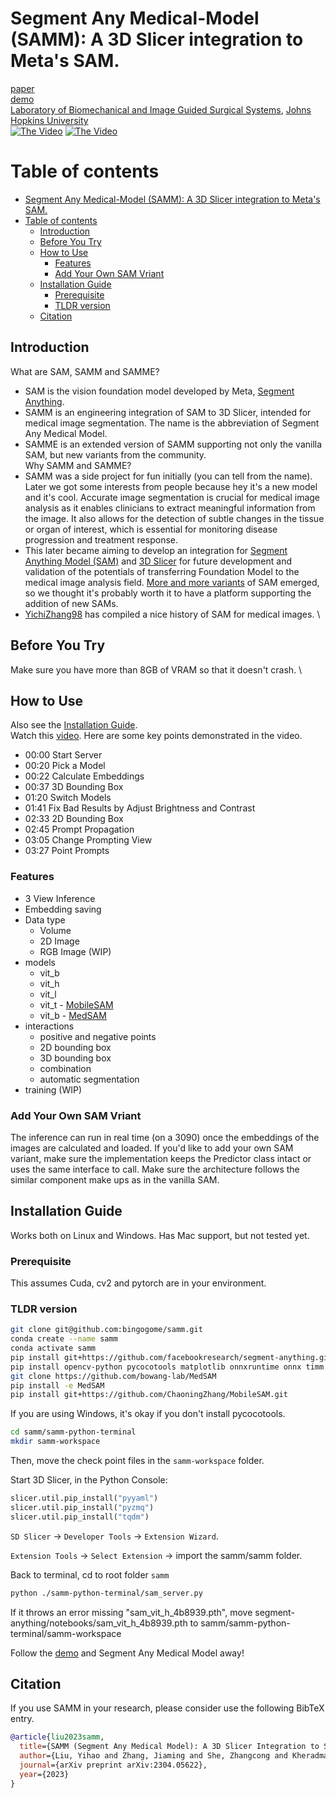 # Segment Any Medical-Model (SAMM): A 3D Slicer integration to Meta's SAM.

[paper](https://arxiv.org/abs/2304.05622)
\
[demo](https://www.youtube.com/watch?v=tZRG7JljEBU)
\
[Laboratory of Biomechanical and Image Guided Surgical Systems](https://bigss.lcsr.jhu.edu/), [Johns Hopkins University](https://www.jhu.edu/)
\
[![The Video](https://github.com/bingogome/samm/blob/main/thumbnail.png)](https://youtu.be/tZRG7JljEBU)
[![The Video](https://github.com/bingogome/samm/blob/main/thumbnail2.png)](https://youtu.be/tZRG7JljEBU)

# Table of contents
- [Segment Any Medical-Model (SAMM): A 3D Slicer integration to Meta's SAM.](#segment-any-medical-model-samm-a-3d-slicer-integration-to-metas-sam)
- [Table of contents](#table-of-contents)
  - [Introduction ](#introduction-)
  - [Before You Try ](#before-you-try-)
  - [How to Use ](#how-to-use-)
    - [Features ](#features-)
    - [Add Your Own SAM Vriant ](#add-your-own-sam-vriant-)
  - [Installation Guide ](#installation-guide-)
    - [Prerequisite ](#prerequisite-)
    - [TLDR version](#tldr-version)
  - [Citation ](#citation-)

## Introduction <a name="introduction"></a>
What are SAM, SAMM and SAMME?
* SAM is the vision foundation model developed by Meta, [Segment Anything](https://segment-anything.com).
* SAMM is an engineering integration of SAM to 3D Slicer, intended for medical image segmentation. The name is the abbreviation of Segment Any Medical Model.
* SAMME is an extended version of SAMM supporting not only the vanilla SAM, but new variants from the community.
\
Why SAMM and SAMME?
* SAMM was a side project for fun initially (you can tell from the name). Later we got some interests from people because hey it's a new model and it's cool. Accurate image segmentation is crucial for medical image analysis as it enables clinicians to extract meaningful information from the image. It also allows for the detection of subtle changes in the tissue or organ of interest, which is essential for monitoring disease progression and treatment response. 
* This later became aiming to develop an integration for [Segment Anything Model (SAM)](https://github.com/facebookresearch/segment-anything) and [3D Slicer](https://www.slicer.org/) for future development and validation of the potentials of transferring Foundation Model to the medical image analysis field. [More and more variants](https://github.com/YichiZhang98/SAM4MIS) of SAM emerged, so we thought it's probably worth it to have a platform supporting the addition of new SAMs.
* [YichiZhang98](https://github.com/YichiZhang98/SAM4MIS) has compiled a nice history of SAM for medical images.
\

## Before You Try <a name="before-you-try"></a>
Make sure you have more than 8GB of VRAM so that it doesn't crash. \

## How to Use <a name="how-to-use"></a>
Also see the [Installation Guide](#installation-guide). 
\
Watch this [video](https://www.youtube.com/watch?v=tZRG7JljEBU). Here are some key points demonstrated in the video.
* 00:00 Start Server
* 00:20 Pick a Model
* 00:22 Calculate Embeddings
* 00:37 3D Bounding Box
* 01:20 Switch Models
* 01:41 Fix Bad Results by Adjust Brightness and Contrast
* 02:33 2D Bounding Box
* 02:45 Prompt Propagation
* 03:05 Change Prompting View
* 03:27 Point Prompts

### Features <a name="features"></a>
- 3 View Inference
- Embedding saving
- Data type
  - Volume
  - 2D Image
  - RGB Image (WIP)
- models
  - vit_b
  - vit_h
  - vit_l
  - vit_t - [MobileSAM](https://github.com/ChaoningZhang/MobileSAM)
  - vit_b - [MedSAM](https://github.com/bowang-lab/MedSAM)
- interactions
  - positive and negative points
  - 2D bounding box
  - 3D bounding box 
  - combination
  - automatic segmentation
- training (WIP)

### Add Your Own SAM Vriant <a name="add-your-own-sam-variant"></a>
The inference can run in real time (on a 3090) once the embeddings of the images are calculated and loaded. If you'd like to add your own SAM variant, make sure the implementation keeps the Predictor class intact or uses the same interface to call. Make sure the architecture follows the similar component make ups as in the vanilla SAM.

## Installation Guide <a name="installation-guide"></a>
Works both on Linux and Windows. Has Mac support, but not tested yet.

### Prerequisite <a name="prerequisite"></a>
This assumes Cuda, cv2 and pytorch are in your environment.

### TLDR version
```bash
git clone git@github.com:bingogome/samm.git
conda create --name samm
conda activate samm
pip install git+https://github.com/facebookresearch/segment-anything.git
pip install opencv-python pycocotools matplotlib onnxruntime onnx timm
git clone https://github.com/bowang-lab/MedSAM
pip install -e MedSAM
pip install git+https://github.com/ChaoningZhang/MobileSAM.git
```
If you are using Windows, it's okay if you don't install pycocotools.

```bash
cd samm/samm-python-terminal
mkdir samm-workspace
```
Then, move the check point files in the `samm-workspace` folder.

Start 3D Slicer, in the Python Console:

```python
slicer.util.pip_install("pyyaml")
slicer.util.pip_install("pyzmq")
slicer.util.pip_install("tqdm")
```

`SD Slicer` &rarr; `Developer Tools` &rarr; `Extension Wizard`.

`Extension Tools` &rarr; `Select Extension` &rarr; import the samm/samm folder. 

Back to terminal, cd to root folder `samm`

```bash
python ./samm-python-terminal/sam_server.py
``` 

If it throws an error missing "sam_vit_h_4b8939.pth", move segment-anything/notebooks/sam_vit_h_4b8939.pth to samm/samm-python-terminal/samm-workspace

Follow the [demo](https://www.youtube.com/watch?v=tZRG7JljEBU) and Segment Any Medical Model away!

## Citation <a name="citation"></a>
If you use SAMM in your research, please consider use the following BibTeX entry.

```bibtex
@article{liu2023samm,
  title={SAMM (Segment Any Medical Model): A 3D Slicer Integration to SAM},
  author={Liu, Yihao and Zhang, Jiaming and She, Zhangcong and Kheradmand, Amir and Armand, Mehran},
  journal={arXiv preprint arXiv:2304.05622},
  year={2023}
}
```

